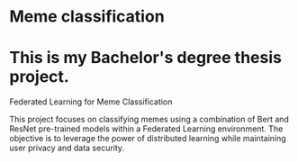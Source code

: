# Meme classification

#  This is my Bachelor's degree thesis project.

Federated Learning for Meme Classification

This project focuses on classifying memes using a combination of Bert and ResNet pre-trained models within a Federated Learning environment. The objective is to leverage the power of distributed learning while maintaining user privacy and data security.
